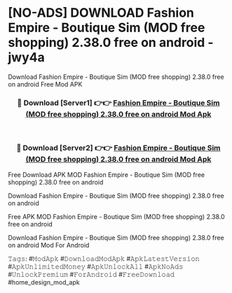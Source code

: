 # [NO-ADS] DOWNLOAD Fashion Empire - Boutique Sim (MOD free shopping) 2.38.0 free on android - jwy4a
Download Fashion Empire - Boutique Sim (MOD free shopping) 2.38.0 free on android Free Mod APK

<div align="center">
<h3>🔴 Download [Server1] 👉👉 <a href="https://apk-comot.site?title=Fashion_Empire_-_Boutique_Sim_(MOD_free_shopping)_2.38.0_free_on_android">Fashion Empire - Boutique Sim (MOD free shopping) 2.38.0 free on android Mod Apk</a></h3><br>

<h3>🔴 Download [Server2] 👉👉 <a href="https://apk-comot.site?title=Fashion_Empire_-_Boutique_Sim_(MOD_free_shopping)_2.38.0_free_on_android">Fashion Empire - Boutique Sim (MOD free shopping) 2.38.0 free on android Mod Apk</a></h3>
</div>


Free Download APK MOD Fashion Empire - Boutique Sim (MOD free shopping) 2.38.0 free on android

Download Fashion Empire - Boutique Sim (MOD free shopping) 2.38.0 free on android 

Free APK MOD Fashion Empire - Boutique Sim (MOD free shopping) 2.38.0 free on android 

Download Fashion Empire - Boutique Sim (MOD free shopping) 2.38.0 free on android Mod For Android

𝚃𝚊𝚐𝚜: #𝙼𝚘𝚍𝙰𝚙𝚔 #𝙳𝚘𝚠𝚗𝚕𝚘𝚊𝚍𝙼𝚘𝚍𝙰𝚙𝚔 #𝙰𝚙𝚔𝙻𝚊𝚝𝚎𝚜𝚝𝚅𝚎𝚛𝚜𝚒𝚘𝚗 #𝙰𝚙𝚔𝚄𝚗𝚕𝚒𝚖𝚒𝚝𝚎𝚍𝙼𝚘𝚗𝚎𝚢 #𝙰𝚙𝚔𝚄𝚗𝚕𝚘𝚌𝚔𝙰𝚕𝚕 #𝙰𝚙𝚔𝙽𝚘𝙰𝚍𝚜 #𝚄𝚗𝚕𝚘𝚌𝚔𝙿𝚛𝚎𝚖𝚒𝚞𝚖 #𝙵𝚘𝚛𝙰𝚗𝚍𝚛𝚘𝚒𝚍 #𝙵𝚛𝚎𝚎𝙳𝚘𝚠𝚗𝚕𝚘𝚊𝚍 #home_design_mod_apk